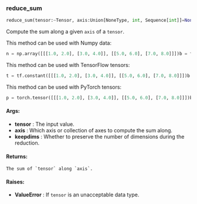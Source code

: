 

### reduce_sum
```python
reduce_sum(tensor:~Tensor, axis:Union[NoneType, int, Sequence[int]]=None, keepdims:bool=False) -> ~Tensor
```
Compute the sum along a given `axis` of a `tensor`.

This method can be used with Numpy data:
```python
n = np.array([[[1.0, 2.0], [3.0, 4.0]], [[5.0, 6.0], [7.0, 8.0]]])b = fe.backend.reduce_sum(n)  # 36b = fe.backend.reduce_sum(n, axis=0)  # [[6, 8], [10, 12]]b = fe.backend.reduce_sum(n, axis=1)  # [[4, 6], [12, 14]]b = fe.backend.reduce_sum(n, axis=[0,2])  # [14, 22]
```


This method can be used with TensorFlow tensors:
```python
t = tf.constant([[[1.0, 2.0], [3.0, 4.0]], [[5.0, 6.0], [7.0, 8.0]]])b = fe.backend.reduce_sum(t)  # 36b = fe.backend.reduce_sum(t, axis=0)  # [[6, 8], [10, 12]]b = fe.backend.reduce_sum(t, axis=1)  # [[4, 6], [12, 14]]b = fe.backend.reduce_sum(t, axis=[0,2])  # [14, 22]
```


This method can be used with PyTorch tensors:
```python
p = torch.tensor([[[1.0, 2.0], [3.0, 4.0]], [[5.0, 6.0], [7.0, 8.0]]])b = fe.backend.reduce_sum(p)  # 36b = fe.backend.reduce_sum(p, axis=0)  # [[6, 8], [10, 12]]b = fe.backend.reduce_sum(p, axis=1)  # [[4, 6], [12, 14]]b = fe.backend.reduce_sum(p, axis=[0,2])  # [14, 22]
```




#### Args:

* **tensor** :  The input value.
* **axis** :  Which axis or collection of axes to compute the sum along.
* **keepdims** :  Whether to preserve the number of dimensions during the reduction.

#### Returns:
    The sum of `tensor` along `axis`.

#### Raises:

* **ValueError** :  If `tensor` is an unacceptable data type.